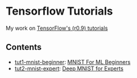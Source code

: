 # Tensorflow Tutorials

My work on [TensorFlow's (r0.9) tutorials](https://www.tensorflow.org/versions/r0.9/tutorials/mnist/beginners/index.html)

## Contents

- [tut1-mnist-beginner](tut1-mnist-beginner): [MNIST For ML Beginners](https://www.tensorflow.org/versions/r0.9/tutorials/mnist/beginners/index.html)
- [tut2-mnist-expert](tut2-mnist-expert): [Deep MNIST for Experts](https://www.tensorflow.org/versions/r0.9/tutorials/mnist/pros/index.html)